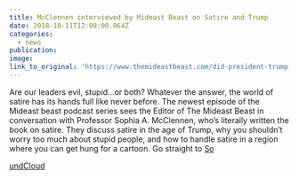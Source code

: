 ```yaml
---
title: McClennen interviewed by Mideast Beast on Satire and Trump
date: 2018-10-11T12:00:00.864Z
categories: 
  - news
publication:
image:
link_to_original: 'https://www.themideastbeast.com/did-president-trump-just-kill-satire/'
---
```


Are our leaders evil, stupid…or both? Whatever the answer, the world of satire has its hands full like never before. The newest episode of the Mideast beast podcast series sees the Editor of The Mideast Beast in conversation with Professor Sophia A. McClennen, who’s literally written the book on satire. They discuss satire in the age of Trump, why you shouldn’t worry too much about stupid people, and how to handle satire in a region where you can get hung for a cartoon. Go straight to [So](https://soundcloud.com/themideastbeast/did-president-trump-just-kill-satire-episode-57)

[undCloud](https://soundcloud.com/themideastbeast/did-president-trump-just-kill-satire-episode-57)